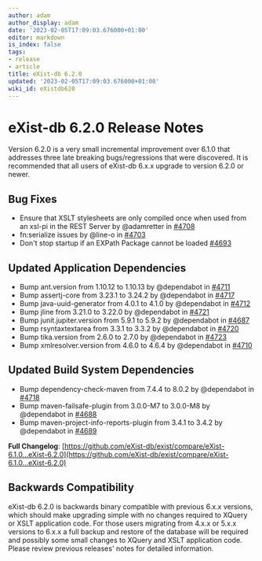 ```yaml
---
author: adam
author_display: adam
date: '2023-02-05T17:09:03.676000+01:00'
editor: markdown
is_index: false
tags:
- release
- article
title: eXist-db 6.2.0
updated: '2023-02-05T17:09:03.676000+01:00'
wiki_id: eXistdb620
---
```


# eXist-db 6.2.0 Release Notes

Version 6.2.0 is a very small incremental improvement over 6.1.0 that addresses three late breaking bugs/regressions that were discovered. It is recommended that all users of eXist-db 6.x.x upgrade to version 6.2.0 or newer.

## Bug Fixes

* Ensure that XSLT stylesheets are only compiled once when used from an xsl-pi in the REST Server by @adamretter in [#4708](https://github.com/eXist-db/exist/pull/4708)
* fn:serialize issues by @line-o in [#4703](https://github.com/eXist-db/exist/pull/4703)
* Don't stop startup if an EXPath Package cannot be loaded [#4693](https://github.com/eXist-db/exist/issues/4693)

## Updated Application Dependencies

* Bump ant.version from 1.10.12 to 1.10.13 by @dependabot in [#4711](https://github.com/eXist-db/exist/pull/4711)
* Bump assertj-core from 3.23.1 to 3.24.2 by @dependabot in [#4717](https://github.com/eXist-db/exist/pull/4717)
* Bump java-uuid-generator from 4.0.1 to 4.1.0 by @dependabot in [#4712](https://github.com/eXist-db/exist/pull/4712)
* Bump jline from 3.21.0 to 3.22.0 by @dependabot in [#4721](https://github.com/eXist-db/exist/pull/4721)
* Bump junit.jupiter.version from 5.9.1 to 5.9.2 by @dependabot in [#4687](https://github.com/eXist-db/exist/pull/4687)
* Bump rsyntaxtextarea from 3.3.1 to 3.3.2 by @dependabot in [#4720](https://github.com/eXist-db/exist/pull/4720)
* Bump tika.version from 2.6.0 to 2.7.0 by @dependabot in [#4723](https://github.com/eXist-db/exist/pull/4723)
* Bump xmlresolver.version from 4.6.0 to 4.6.4 by @dependabot in [#4710](https://github.com/eXist-db/exist/pull/4710)

## Updated Build System Dependencies

* Bump dependency-check-maven from 7.4.4 to 8.0.2 by @dependabot in [#4718](https://github.com/eXist-db/exist/pull/4718)
* Bump maven-failsafe-plugin from 3.0.0-M7 to 3.0.0-M8 by @dependabot in [#4688](https://github.com/eXist-db/exist/pull/4688)
* Bump maven-project-info-reports-plugin from 3.4.1 to 3.4.2 by @dependabot in [#4689](https://github.com/eXist-db/exist/pull/4689)

**Full Changelog**: [https://github.com/eXist-db/exist/compare/eXist-6.1.0...eXist-6.2.0](https://github.com/eXist-db/exist/compare/eXist-6.1.0...eXist-6.2.0)

## Backwards Compatibility

eXist-db 6.2.0 is backwards binary compatible with previous 6.x.x versions, which should make upgrading simple with no changes required to XQuery or XSLT application code. For those users migrating from 4.x.x or 5.x.x versions to 6.x.x a full backup and restore of the database will be required and possibly some small changes to XQuery and XSLT application code. Please review previous releases' notes for detailed information.
